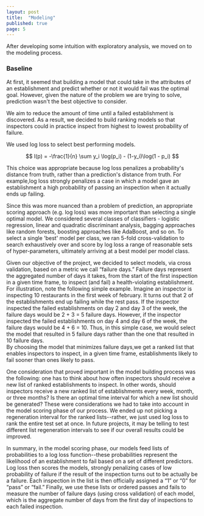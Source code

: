 ```yaml
---
layout: post
title:  "Modeling"
published: true
page: 5
---
```


After developing some intuition with exploratory
analysis, we moved on to the modeling process. 

### Baseline

At first, it seemed that building a model that could take in the attributes of an establishment and 
predict whether or not it would fail was the optimal goal. However, given the nature 
of the problem we are trying to solve, 
prediction wasn't the best objective to consider. 

We aim to reduce the amount of time until a failed establishment is discovered. 
As a result, we decided to build ranking models so that inspectors could in practice
inspect from highest to lowest probability of failure. 

We used log loss to select best performing 
models. 

$$
l(p) = -\frac{1}{n} \sum y_i \log(p_i) - (1-y_i)\log(1 - p_i) 
$$

This choice was appropriate because log loss 
penalizes a probability's distance from truth, rather than
a prediction's distance from truth. For example,log loss strongly 
penalizes a case in which a model gave an establishment a 
high probability of passing an inspection when it actually 
ends up failing. 

Since this was more nuanced than a problem of prediction, an appropriate scoring approach (e.g. log loss) was more important than selecting a single optimal model. We considered several classes of classifiers - logistic regression, linear and quadratic discriminant analysis, bagging approaches like random forests, boosting approaches like AdaBoost, and so on. To select a single 'best' model per class, we ran 5-fold cross-validation to search exhaustively over and score by log loss a range of reasonable sets of hyper-parameters, ultimately arriving at a best model per model class. 


Given our objective of the project, we decided to select models, via cross validation, based on a metric 
we call “failure days.”  Failure days represent the aggregated number of days it takes, from the start 
of the first inspection in a given time frame, to inspect (and fail) a health-violating establishment.  
For illustration, note the following simple example.  Imagine an inspector is inspecting 10 restaurants 
in the first week of february.  It turns out that 2 of the establishments end up failing while the rest 
pass.  If the inspector inspected the failed establishments on day 2 and day 3 of the week, the failure 
days would be 2 + 3 = 5 failure days.  However, if the inspector inspected the failed establishments on 
day 4 and day 6 of the week, the failure days would be 4 + 6 = 10.  Thus, in this simple case, we would 
select the model that resulted in 5 failure days rather than the one that resulted in 10 failure days.  
By choosing the model that minimizes failure days,we get a ranked list that enables inspectors to 
inspect, in a given time frame, establishments likely to fail sooner than ones likely to pass.

One consideration that proved important in the model building process was the following:  one has to 
think about how often inspectors should receive a new list of ranked establishments to inspect.  In 
other words, should inspectors receive a new ranked list of establishments every week, month, or three 
months?  Is there an optimal time interval for which a new list should be generated? These were 
considerations we had to take into account in the model scoring phase of our process.  We ended up not 
picking a regeneration interval for the ranked lists--rather, we just used log loss to rank the entire 
test set at once.  In future projects, it may be telling to test different list regeneration intervals 
to see if our overall results could be improved.  

In summary, in the model scoring phase, our models feed lists of probabilities to a log loss 
function--these probabilities represent the likelihood of an establishment to fail based on a set of 
different predictors.  Log loss then scores the models, strongly penalizing cases of low probability of 
failure if the result of the inspection turns out to be actually be a failure. Each inspection in the 
list is then officially assigned a “1” or “0” for “pass” or “fail.” Finally, we use these lists or 
ordered passes and fails to measure the number of failure days (using cross validation) of each model, 
which is the aggregate number of days from the first day of inspections to each failed inspection. 



